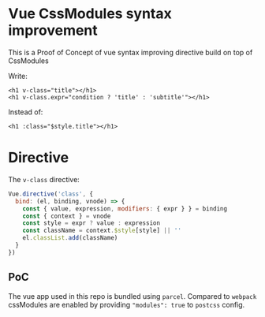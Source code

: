 # Vue CssModules syntax improvement

This is a Proof of Concept of vue syntax improving directive build on top of CssModules

Write:
```vue
<h1 v-class="title"></h1>
<h1 v-class.expr="condition ? 'title' : 'subtitle'"></h1>
```

Instead of:

```vue
<h1 :class="$style.title"></h1>
```

# Directive

The `v-class` directive:

```js
Vue.directive('class', {
  bind: (el, binding, vnode) => {
    const { value, expression, modifiers: { expr } } = binding
    const { context } = vnode
    const style = expr ? value : expression
    const className = context.$style[style] || ''
    el.classList.add(className)
  }
})
```

## PoC
The vue app used in this repo is bundled using `parcel`. Compared to `webpack` cssModules are enabled by providing `"modules": true` to `postcss` config.
